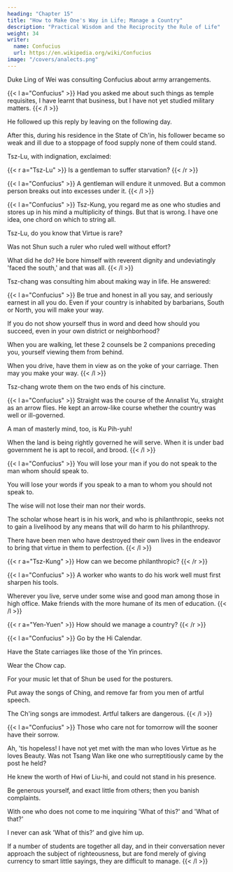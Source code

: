 ```yaml
---
heading: "Chapter 15"
title: "How to Make One's Way in Life; Manage a Country"
description: "Practical Wisdom and the Reciprocity the Rule of Life"
weight: 34
writer:
  name: Confucius
  url: https://en.wikipedia.org/wiki/Confucius
image: "/covers/analects.png"
---
```



Duke Ling of Wei was consulting Confucius about army arrangements.

{{< l a="Confucius" >}}
Had you asked me about such things as temple requisites, I have learnt that business, but I have not yet studied military matters.
{{< /l >}}

He followed up this reply by leaving on the following day.

After this, during his residence in the State of Ch'in, his follower became so weak and ill due to a stoppage of food supply none of them could stand. 

Tsz-Lu, with indignation, exclaimed:

{{< r a="Tsz-Lu" >}}
Is a gentleman to suffer starvation?
{{< /r >}}


{{< l a="Confucius" >}}
A gentleman will endure it unmoved. But a common person breaks out into excesses under it.
{{< /l >}}



{{< l a="Confucius" >}}
Tsz-Kung, you regard me as one who studies and stores up in his mind a multiplicity of things. But that is wrong. I have one idea, one chord on which to string all.

Tsz-Lu, do you know that Virtue is rare?

Was not Shun such a ruler who ruled well without effort? 

What did he do? He bore himself with reverent dignity and undeviatingly 'faced the south,' and that was all.
{{< /l >}}


Tsz-chang was consulting him about making way in life. He answered:

{{< l a="Confucius" >}}
Be true and honest in all you say, and seriously earnest in all you do. Even if your country is inhabited by barbarians, South or North, you will make your way. 

If you do not show yourself thus in word and deed how should you succeed, even in your own district or neighborhood? 

When you are walking, let these 2 counsels be 2 companions preceding you, yourself viewing them from behind.

When you drive, have them in view as on the yoke of your carriage. Then may you make your way.
{{< /l >}}


Tsz-chang wrote them on the two ends of his cincture. 

{{< l a="Confucius" >}}
Straight was the course of the Annalist Yu, straight as an arrow flies. He kept an arrow-like course whether the country was well or ill-governed.

A man of masterly mind, too, is Ku Pih-yuh! 

When the land is being rightly governed he will serve. When it is under bad government he is apt to recoil, and brood.
{{< /l >}}


{{< l a="Confucius" >}}
You will lose your man if you do not speak to the man whom should speak to. 

<!-- Not to speak to a man. to whom you should speak, is to ; -->

You will lose your words if you speak to a man to whom you should not speak to. 

The wise will not lose their man nor their words. 

The scholar whose heart is in his work, and who is philanthropic, seeks not to gain a livelihood by any means that will do harm to his philanthropy. 

There have been men who have destroyed their own lives in the endeavor to bring that virtue in them to perfection.
{{< /l >}}


{{< r a="Tsz-Kung" >}}
How can we become philanthropic?
{{< /r >}}

{{< l a="Confucius" >}}
A worker who wants to do his work well must first sharpen his tools. 

Wherever you live, serve under some wise and good man among those in high office. Make friends with the more humane of its men of education.
{{< /l >}}


{{< r a="Yen-Yuen" >}}
How should we manage a country?
{{< /r >}}

{{< l a="Confucius" >}}
Go by the Hi Calendar. 

Have the State carriages like those of the Yin princes. 

Wear the Chow cap. 

For your music let that of Shun be used for the posturers. 

Put away the songs of Ching, and remove far from you men of artful speech. 

The Ch'ing songs are immodest. Artful talkers are dangerous.
{{< /l >}}

{{< l a="Confucius" >}}
Those who care not for tomorrow will the sooner have their sorrow. 

Ah, 'tis hopeless! I have not yet met with the man who loves Virtue as he loves Beauty. Was not Tsang Wan like one who surreptitiously came by the post he held? 

He knew the worth of Hwi of Liu-hi, and could not stand in his presence.

Be generous yourself, and exact little from others; then you banish complaints.

With one who does not come to me inquiring 'What of this?' and 'What of that?'

I never can ask 'What of this?' and give him up. 

If a number of students are together all day, and in their conversation never approach the subject of righteousness, but are fond merely of giving currency to smart little sayings, they are difficult to manage. 
{{< /l >}}

